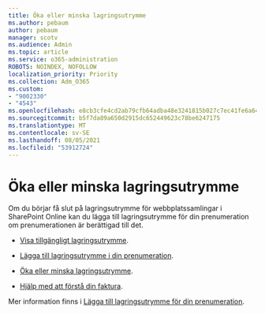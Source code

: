 ```yaml
---
title: Öka eller minska lagringsutrymme
ms.author: pebaum
author: pebaum
manager: scotv
ms.audience: Admin
ms.topic: article
ms.service: o365-administration
ROBOTS: NOINDEX, NOFOLLOW
localization_priority: Priority
ms.collection: Adm_O365
ms.custom:
- "9002330"
- "4543"
ms.openlocfilehash: e8cb3cfe4cd2ab79cfb64adba48e3241815b027c7ec41fe6a640ba7baa34ae7e
ms.sourcegitcommit: b5f7da89a650d2915dc652449623c78be6247175
ms.translationtype: MT
ms.contentlocale: sv-SE
ms.lasthandoff: 08/05/2021
ms.locfileid: "53912724"
---
```

# <a name="increase-or-decrease-storage"></a>Öka eller minska lagringsutrymme

Om du börjar få slut på lagringsutrymme för webbplatssamlingar i SharePoint Online kan du lägga till lagringsutrymme för din prenumeration om prenumerationen är berättigad till det. 

- [Visa tillgängligt lagringsutrymme](https://docs.microsoft.com/microsoft-365/commerce/add-storage-space?view=o365-worldwide#view-available-storage). 

- [Lägga till lagringsutrymme i din prenumeration](https://docs.microsoft.com/microsoft-365/commerce/add-storage-space?view=o365-worldwide#add-storage-to-your-subscription). 

- [Öka eller minska lagringsutrymme](https://docs.microsoft.com/microsoft-365/commerce/add-storage-space?view=o365-worldwide#increase-or-decrease-storage). 

- [Hjälp med att förstå din faktura](https://docs.microsoft.com/microsoft-365/commerce/billing-and-payments/understand-your-invoice?view=o365-worldwide).

Mer information finns i [Lägga till lagringsutrymme för din prenumeration](https://docs.microsoft.com/microsoft-365/commerce/add-storage-space?view=o365-worldwide). 
